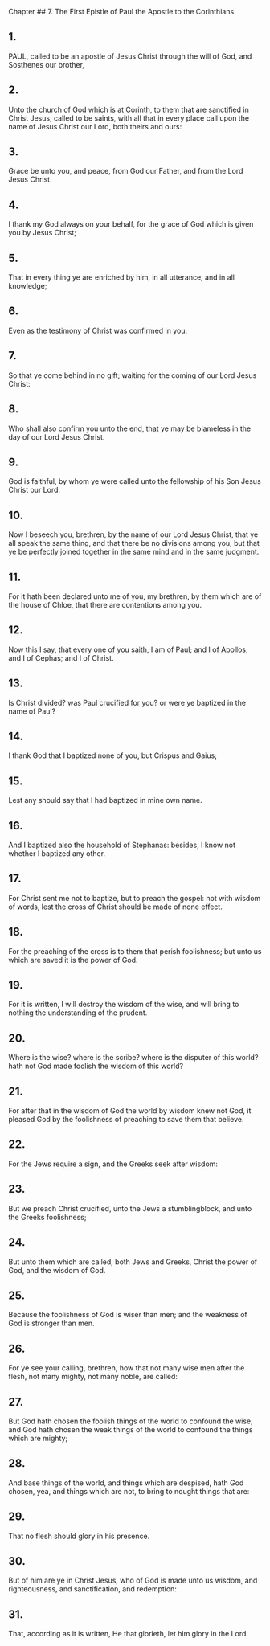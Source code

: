 Chapter ## 7.
The First Epistle of Paul the Apostle to the Corinthians
## 1.
PAUL, called to be an apostle of Jesus Christ through the will of God, and Sosthenes our brother,
## 2.
Unto the church of God which is at Corinth, to them that are sanctified in Christ Jesus, called to be saints, with all that in every place call upon the name of Jesus Christ our Lord, both theirs and ours:
## 3.
Grace be unto you, and peace, from God our Father, and from the Lord Jesus Christ.
## 4.
I thank my God always on your behalf, for the grace of God which is given you by Jesus Christ;
## 5.
That in every thing ye are enriched by him, in all utterance, and in all knowledge;
## 6.
Even as the testimony of Christ was confirmed in you:
## 7.
So that ye come behind in no gift; waiting for the coming of our Lord Jesus Christ:
## 8.
Who shall also confirm you unto the end, that ye may be blameless in the day of our Lord Jesus Christ.
## 9.
God is faithful, by whom ye were called unto the fellowship of his Son Jesus Christ our Lord.
## 10.
Now I beseech you, brethren, by the name of our Lord Jesus Christ, that ye all speak the same thing, and that there be no divisions among you; but that ye be perfectly joined together in the same mind and in the same judgment.
## 11.
For it hath been declared unto me of you, my brethren, by them which are of the house of Chloe, that there are contentions among you.
## 12.
Now this I say, that every one of you saith, I am of Paul; and I of Apollos; and I of Cephas; and I of Christ.
## 13.
Is Christ divided? was Paul crucified for you? or were ye baptized in the name of Paul?
## 14.
I thank God that I baptized none of you, but Crispus and Gaius;
## 15.
Lest any should say that I had baptized in mine own name.
## 16.
And I baptized also the household of Stephanas: besides, I know not whether I baptized any other.
## 17.
For Christ sent me not to baptize, but to preach the gospel: not with wisdom of words, lest the cross of Christ should be made of none effect.
## 18.
For the preaching of the cross is to them that perish foolishness; but unto us which are saved it is the power of God.
## 19.
For it is written, I will destroy the wisdom of the wise, and will bring to nothing the understanding of the prudent.
## 20.
Where is the wise? where is the scribe? where is the disputer of this world? hath not God made foolish the wisdom of this world?
## 21.
For after that in the wisdom of God the world by wisdom knew not God, it pleased God by the foolishness of preaching to save them that believe.
## 22.
For the Jews require a sign, and the Greeks seek after wisdom:
## 23.
But we preach Christ crucified, unto the Jews a stumblingblock, and unto the Greeks foolishness;
## 24.
But unto them which are called, both Jews and Greeks, Christ the power of God, and the wisdom of God.
## 25.
Because the foolishness of God is wiser than men; and the weakness of God is stronger than men.
## 26.
For ye see your calling, brethren, how that not many wise men after the flesh, not many mighty, not many noble, are called:
## 27.
But God hath chosen the foolish things of the world to confound the wise; and God hath chosen the weak things of the world to confound the things which are mighty;
## 28.
And base things of the world, and things which are despised, hath God chosen, yea, and things which are not, to bring to nought things that are:
## 29.
That no flesh should glory in his presence.
## 30.
But of him are ye in Christ Jesus, who of God is made unto us wisdom, and righteousness, and sanctification, and redemption:
## 31.
That, according as it is written, He that glorieth, let him glory in the Lord.
